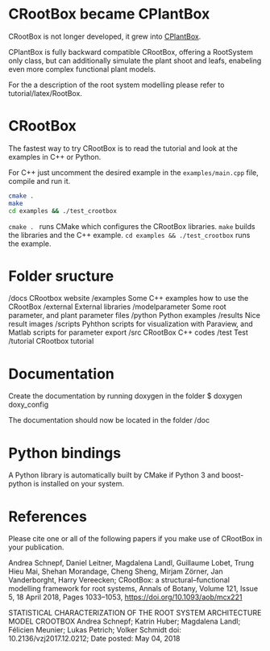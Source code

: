 # CRootBox became CPlantBox

CRootBox is not longer developed, it grew into [CPlantBox](https://github.com/Plant-Root-Soil-Interactions-Modelling/CPlantBox). 

CPlantBox is fully backward compatible CRootBox, offering a RootSystem only class, but can additionally simulate the plant shoot and leafs, enabeling even more complex functional plant models.

For the a description of the root system modelling please refer to tutorial/latex/RootBox.



# CRootBox

The fastest way to try CRootBox is to read the tutorial and look at the examples in C++ or Python. 

For C++ just uncomment the desired example in the `examples/main.cpp` file, compile and run it.
```bash
cmake .
make
cd examples && ./test_crootbox
```

`cmake . ` runs CMake which configures the CRootBox libraries. `make` builds the libraries and the C++ example. `cd examples && ./test_crootbox` runs the example.

# Folder sructure

/docs 			CRootbox website
/examples 		Some C++ examples how to use the CRootBox
/external               External libraries
/modelparameter		Some root parameter, and plant parameter files
/python                 Python examples
/results 		Nice result images
/scripts 		Pyhthon scripts for visualization with Paraview, and Matlab scripts for parameter export
/src			CRootBox C++ codes
/test 			Test
/tutorial 		CRootbox tutorial


# Documentation

Create the documentation by running doxygen in the folder
$ doxygen doxy_config

The documentation should now be located in the folder /doc

# Python bindings

A Python library is automatically built by CMake if Python 3 and boost-python is installed on your system.

# References

Please cite one or all of the following papers if you make use of CRootBox in your publication.

Andrea Schnepf, Daniel Leitner, Magdalena Landl, Guillaume Lobet, Trung Hieu Mai, Shehan Morandage, Cheng Sheng, Mirjam Zörner, Jan Vanderborght, Harry Vereecken; CRootBox: a structural–functional modelling framework for root systems, Annals of Botany, Volume 121, Issue 5, 18 April 2018, Pages 1033–1053, https://doi.org/10.1093/aob/mcx221

STATISTICAL CHARACTERIZATION OF THE ROOT SYSTEM ARCHITECTURE MODEL CROOTBOX
Andrea Schnepf; Katrin Huber; Magdalena Landl; Félicien Meunier; Lukas Petrich; Volker Schmidt
doi: 10.2136/vzj2017.12.0212; Date posted: May 04, 2018
